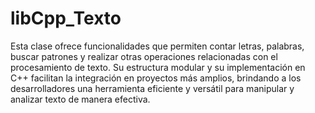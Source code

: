 # libCpp_Texto

Esta clase ofrece funcionalidades que permiten contar letras, palabras, buscar patrones y realizar otras operaciones relacionadas con el procesamiento de texto. Su estructura modular y su implementación en C++ facilitan la integración en proyectos más amplios, brindando a los desarrolladores una herramienta eficiente y versátil para manipular y analizar texto de manera efectiva.

